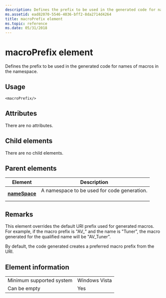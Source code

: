 ```yaml
---
description: Defines the prefix to be used in the generated code for names of macros in the namespace.
ms.assetid: ead82070-5546-4036-bff2-8da2714d4264
title: macroPrefix element
ms.topic: reference
ms.date: 05/31/2018
---
```


# macroPrefix element

Defines the prefix to be used in the generated code for names of macros in the namespace.

## Usage

``` syntax
<macroPrefix/>
```

## Attributes

There are no attributes.

## Child elements

There are no child elements.

## Parent elements



| Element                                   | Description                                                        |
|-------------------------------------------|--------------------------------------------------------------------|
| [**nameSpace**](namespace.md)<br/> | A namespace to be used for code generation.<br/> <br/> |



## Remarks

This element overrides the default URI prefix used for generated macros. For example, if the macro prefix is "AV\_" and the name is "Tuner", the macro generated for the qualified name will be "AV\_Tuner".

By default, the code generated creates a preferred macro prefix from the URI.

## Element information



|                                     |               |
|-------------------------------------|---------------|
| Minimum supported system<br/> | Windows Vista |
| Can be empty                        | Yes           |



 

 




